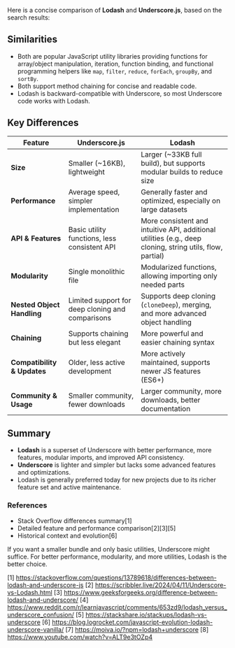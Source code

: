 Here is a concise comparison of **Lodash** and **Underscore.js**, based on the search results:

## Similarities

- Both are popular JavaScript utility libraries providing functions for array/object manipulation, iteration, function
  binding, and functional programming helpers like `map`, `filter`, `reduce`, `forEach`, `groupBy`, and `sortBy`.
- Both support method chaining for concise and readable code.
- Lodash is backward-compatible with Underscore, so most Underscore code works with Lodash.

## Key Differences

| Feature                     | Underscore.js                                    | Lodash                                                                                                    |
| --------------------------- | ------------------------------------------------ | --------------------------------------------------------------------------------------------------------- |
| **Size**                    | Smaller (~16KB), lightweight                     | Larger (~33KB full build), but supports modular builds to reduce size                                     |
| **Performance**             | Average speed, simpler implementation            | Generally faster and optimized, especially on large datasets                                              |
| **API & Features**          | Basic utility functions, less consistent API     | More consistent and intuitive API, additional utilities (e.g., deep cloning, string utils, flow, partial) |
| **Modularity**              | Single monolithic file                           | Modularized functions, allowing importing only needed parts                                               |
| **Nested Object Handling**  | Limited support for deep cloning and comparisons | Supports deep cloning (`cloneDeep`), merging, and more advanced object handling                           |
| **Chaining**                | Supports chaining but less elegant               | More powerful and easier chaining syntax                                                                  |
| **Compatibility & Updates** | Older, less active development                   | More actively maintained, supports newer JS features (ES6+)                                               |
| **Community & Usage**       | Smaller community, fewer downloads               | Larger community, more downloads, better documentation                                                    |

## Summary

- **Lodash** is a superset of Underscore with better performance, more features, modular imports, and improved API
  consistency.
- **Underscore** is lighter and simpler but lacks some advanced features and optimizations.
- Lodash is generally preferred today for new projects due to its richer feature set and active maintenance.

### References

- Stack Overflow differences summary[1]
- Detailed feature and performance comparison[2][3][5]
- Historical context and evolution[6]

If you want a smaller bundle and only basic utilities, Underscore might suffice. For better performance, modularity, and more
utilities, Lodash is the better choice.

[1] https://stackoverflow.com/questions/13789618/differences-between-lodash-and-underscore-js [2]
https://scribbler.live/2024/04/11/Underscore-vs-Lodash.html [3]
https://www.geeksforgeeks.org/difference-between-lodash-and-underscore/ [4]
https://www.reddit.com/r/learnjavascript/comments/653zd9/lodash_versus_underscore_confusion/ [5]
https://stackshare.io/stackups/lodash-vs-underscore [6]
https://blog.logrocket.com/javascript-evolution-lodash-underscore-vanilla/ [7] https://moiva.io/?npm=lodash+underscore [8]
https://www.youtube.com/watch?v=ALT9e3tOZp4
